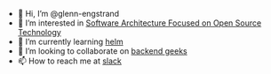 - 👋 Hi, I’m @glenn-engstrand
- 👀 I’m interested in [Software Architecture Focused on Open Source Technology](https://glennengstrand.info/blog/)
- 🌱 I’m currently learning [helm](https://helm.sh/)
- 💞️ I’m looking to collaborate on [backend geeks](https://rallyhealth.slack.com/app_redirect?channel=backend-geeks)
- 📫 How to reach me at [slack](slack://user?team=TJC5K7Z1Q&id=U011TBBMN5T)

<!---
glenn-engstrand/glenn-engstrand is a ✨ special ✨ repository because its `README.md` (this file) appears on your GitHub profile.
You can click the Preview link to take a look at your changes.
--->
